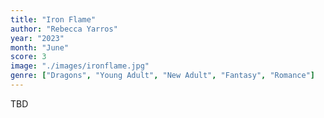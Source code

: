 ```yaml
---
title: "Iron Flame"
author: "Rebecca Yarros"
year: "2023"
month: "June"
score: 3
image: "./images/ironflame.jpg"
genre: ["Dragons", "Young Adult", "New Adult", "Fantasy", "Romance"]
---
```


TBD
